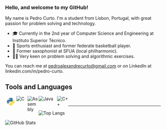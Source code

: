 ### Hello, and welcome to my GitHub!

My name is Pedro Curto. I'm a student from Lisbon, Portugal, with great passion for problem solving and technology.

- 🎓 Currently in the 2nd year of Computer Science and Engineering at Instituto Superior Técnico.
- 🏀 Sports enthusiast and former federate basketball player.
- 🎷 Former saxophonist at SFUA (local philharmonic).
- 👨‍💻 Very keen on problem solving and algorithmic exercises.

You can reach me at pedroalexandrecurto@gmail.com or on LinkedIn at linkedin.com/in/pedro-curto.

## Tools and Languages
[<img align="left" alt="Python" width="36px" src="https://raw.githubusercontent.com/github/explore/80688e429a7d4ef2fca1e82350fe8e3517d3494d/topics/python/python.png" />][github]
[<img align="left" alt="C" width="36px" src="https://toppng.com/uploads/preview/c-programming-icon-c-programming-language-logo-11562945679duaxtn3yq0.png" />][github]
[<img align="left" alt="Assembly" width="36px" src="https://www.powerandcables.com/wp-content/uploads/2021/02/ASM-Symbol-Blue-Tight-002-min.png" />][github]
[<img align="left" alt="Java" width="60px" src="https://1000logos.net/wp-content/uploads/2020/09/Java-Logo.png" />][github]
[<img align="left" alt="C++" width="36px" height="40px" src="https://upload.wikimedia.org/wikipedia/commons/thumb/1/18/ISO_C%2B%2B_Logo.svg/306px-ISO_C%2B%2B_Logo.svg.png?20170928190710" />][github]
<br />

---

![Top Langs](https://github-readme-stats.vercel.app/api/top-langs/?username=pedro-curto&layout=compact)

![GitHub Stats](https://github-readme-stats.vercel.app/api?username=pedro-curto&count_private=true&show_icons=true&include_all_commits=true)

[github]: https://github.com/pedro-curto
[linkedin]: https://www.linkedin.com/in/pedro-curto/
